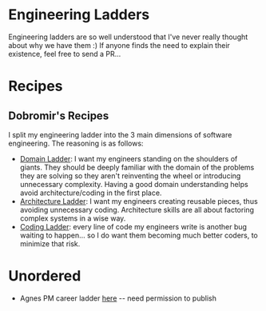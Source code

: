 # Engineering Ladders
Engineering ladders are so well understood that I've never really thought about why we have them :) If anyone finds the need to explain their existence, feel free to send a PR...

# Recipes

## Dobromir's Recipes
I split my engineering ladder into the 3 main dimensions of software engineering. The reasoning is as follows:

* [Domain Ladder](dobromir_domain_ladder.md): I want my engineers standing on the shoulders of giants. They should be deeply familiar with the domain of the problems they are solving so they aren't reinventing the wheel or introducing unnecessary complexity. Having a good domain understanding helps avoid architecture/coding in the first place. 
* [Architecture Ladder](dobromir_architecture_ladder.md): I want my engineers creating reusable pieces, thus avoiding unnecessary coding. Architecture skills are all about factoring complex systems in a wise way.
* [Coding Ladder](dobromir_coding_ladder.md): every line of code my engineers write is another bug waiting to happen... so I do want them becoming much better coders, to minimize that risk. 


# Unordered
* Agnes PM career ladder [here](https://docs.google.com/document/d/1EQRuoIi8F3gBCP8AJJOT5P2EOBKURYyg24iIjjGjxX8/edit#heading=h.clb9twl656u4) -- need permission to publish